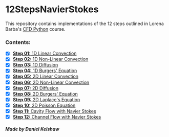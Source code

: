 # 12StepsNavierStokes

This repository contains implementations of the 12 steps outlined in Lorena Barba's [CFD Python](https://lorenabarba.com/blog/cfd-python-12-steps-to-navier-stokes/) course.

### **Contents:**

- [x] [**Step 01:** 1D Linear Convection](https://nbviewer.jupyter.org/github/danielkelshaw/12StepsNavierStokes/blob/master/steps/01_linear_convection.ipynb)
- [x] [**Step 02:** 1D Non-Linear Convection](https://nbviewer.jupyter.org/github/danielkelshaw/12StepsNavierStokes/blob/master/steps/02_nonlinear_convection.ipynb)
- [x] [**Step 03:** 1D Diffusion](https://nbviewer.jupyter.org/github/danielkelshaw/12StepsNavierStokes/blob/master/steps/03_diffusion.ipynb)
- [x] [**Step 04:** 1D Burgers' Equation](https://nbviewer.jupyter.org/github/danielkelshaw/12StepsNavierStokes/blob/master/steps/04_burgers_equation.ipynb)
- [x] [**Step 05:** 2D Linear Convection](https://nbviewer.jupyter.org/github/danielkelshaw/12StepsNavierStokes/blob/master/steps/05_linear_convection.ipynb)
- [x] [**Step 06:** 2D Non-Linear Convection](https://nbviewer.jupyter.org/github/danielkelshaw/12StepsNavierStokes/blob/master/steps/06_nonlinear_convection.ipynb)
- [x] [**Step 07:** 2D Diffusion](https://nbviewer.jupyter.org/github/danielkelshaw/12StepsNavierStokes/blob/master/steps/07_diffusion.ipynb)
- [x] [**Step 08:** 2D Burgers' Equation](https://nbviewer.jupyter.org/github/danielkelshaw/12StepsNavierStokes/blob/master/steps/08_burgers_equation.ipynb)
- [x] [**Step 09:** 2D Laplace's Equation](https://nbviewer.jupyter.org/github/danielkelshaw/12StepsNavierStokes/blob/master/steps/09_laplace_equation.ipynb)
- [x] [**Step 10:** 2D Poisson Equation](https://nbviewer.jupyter.org/github/danielkelshaw/12StepsNavierStokes/blob/master/steps/10_poisson_equation.ipynb)
- [x] [**Step 11:** Cavity Flow with Navier Stokes](https://nbviewer.jupyter.org/github/danielkelshaw/12StepsNavierStokes/blob/master/steps/11_cavity_flow.ipynb)
- [x] [**Step 12:** Channel Flow with Navier Stokes](https://nbviewer.jupyter.org/github/danielkelshaw/12StepsNavierStokes/blob/master/steps/12_channel_flow.ipynb)

###### **Made by Daniel Kelshaw**

